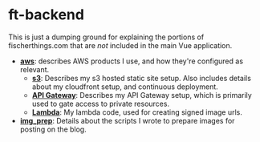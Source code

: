 # ft-backend

This is just a dumping ground for explaining the portions of fischerthings.com that are *not* included in the main Vue application.

* **[aws](aws/README.md)**: describes AWS products I use, and how they're configured as relevant.
  * **[s3](aws/s3/README.md)**: Describes my s3 hosted static site setup. Also includes details about my cloudfront setup, and continuous deployment.
  * **[API Gateway](aws/api_gateway/README.md)**: Describes my API Gateway setup, which is primarily used to gate access to private resources.
  * **[Lambda](aws/lambda/ft_signImgUrls.py)**: My lambda code, used for creating signed image urls.
* **[img_prep](img_prep/README.md)**: Details about the scripts I wrote to prepare images for posting on the blog.
